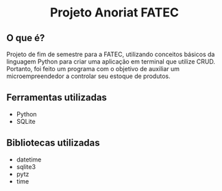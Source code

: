 # <p align="center"> Projeto Anoriat FATEC </p>

## O que é?
Projeto de fim de semestre para a FATEC, utilizando conceitos básicos da linguagem Python para criar uma aplicação em terminal que utilize CRUD. Portanto, foi feito um programa
com o objetivo de auxiliar um microempreendedor a controlar seu estoque de produtos.

## Ferramentas utilizadas
- Python
- SQLite

## Bibliotecas utilizadas
- datetime
- sqlite3
- pytz
- time
